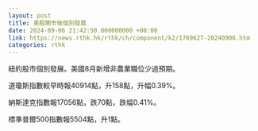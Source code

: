```yaml
---
layout: post
title: 美股開市後個別發展
date: 2024-09-06 21:42:50.000000000 +08:00
link: https://news.rthk.hk/rthk/ch/component/k2/1769627-20240906.htm
categories: rthk
---
```


紐約股市個別發展。美國8月新增非農業職位少過預期。

道瓊斯指數較早時報40914點，升158點，升幅0.39%。

納斯達克指數報17056點，跌70點，跌幅0.41%。

標準普爾500指數報5504點，升1點。
